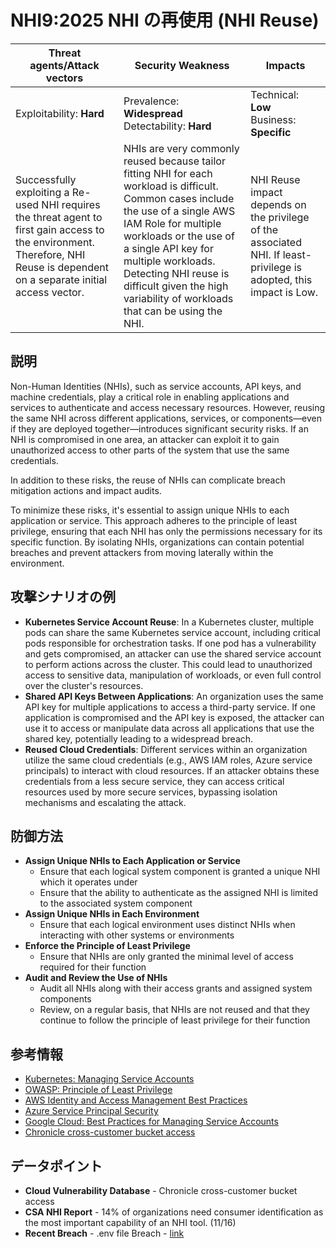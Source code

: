 # NHI9:2025 NHI の再使用 (NHI Reuse)

| Threat agents/Attack vectors | Security Weakness                                                                                                                                                                                                                                                                                                                | Impacts                                       |
|------------------------------|----------------------------------------------------------------------------------------------------------------------------------------------------------------------------------------------------------------------------------------------------------------------------------------------------------------------------------|-----------------------------------------------|
| Exploitability: **Hard**    | Prevalence: **Widespread**<br>Detectability: **Hard**                                                                                                                                                                                                                                                                           | Technical: **Low**<br>Business: **Specific** |
| Successfully exploiting a Re-used NHI requires the threat agent to first gain access to the environment. Therefore, NHI Reuse is dependent on a separate initial access vector. | NHIs are very commonly reused because tailor fitting NHI for each workload is difficult. Common cases include the use of a single AWS IAM Role for multiple workloads or the use of a single API key for multiple workloads. Detecting NHI reuse is difficult given the high variability of workloads that can be using the NHI. | NHI Reuse impact depends on the privilege of the associated NHI. If least-privilege is adopted, this impact is Low. |

## 説明

Non-Human Identities (NHIs), such as service accounts, API keys, and machine credentials, play a critical role in enabling applications and services to authenticate and access necessary resources. However, reusing the same NHI across different applications, services, or components—even if they are deployed together—introduces significant security risks. If an NHI is compromised in one area, an attacker can exploit it to gain unauthorized access to other parts of the system that use the same credentials. 

In addition to these risks, the reuse of NHIs can complicate breach mitigation actions and impact audits.   

To minimize these risks, it's essential to assign unique NHIs to each application or service. This approach adheres to the principle of least privilege, ensuring that each NHI has only the permissions necessary for its specific function. By isolating NHIs, organizations can contain potential breaches and prevent attackers from moving laterally within the environment.

## 攻撃シナリオの例

* **Kubernetes Service Account Reuse**: In a Kubernetes cluster, multiple pods can share the same Kubernetes service account, including critical pods responsible for orchestration tasks. If one pod has a vulnerability and gets compromised, an attacker can use the shared service account to perform actions across the cluster. This could lead to unauthorized access to sensitive data, manipulation of workloads, or even full control over the cluster's resources.
* **Shared API Keys Between Applications**: An organization uses the same API key for multiple applications to access a third-party service. If one application is compromised and the API key is exposed, the attacker can use it to access or manipulate data across all applications that use the shared key, potentially leading to a widespread breach.
* **Reused Cloud Credentials**: Different services within an organization utilize the same cloud credentials (e.g., AWS IAM roles, Azure service principals) to interact with cloud resources. If an attacker obtains these credentials from a less secure service, they can access critical resources used by more secure services, bypassing isolation mechanisms and escalating the attack.

## 防御方法

* **Assign Unique NHIs to Each Application or Service**
   - Ensure that each logical system component is granted a unique NHI which it operates under
   - Ensure that the ability to authenticate as the assigned NHI is limited to the associated system component
* **Assign Unique NHIs in Each Environment**
   - Ensure that each logical environment uses distinct NHIs when interacting with other systems or environments
* **Enforce the Principle of Least Privilege**
   - Ensure that NHIs are only granted the minimal level of access required for their function
* **Audit and Review the Use of NHIs**
   - Audit all NHIs along with their access grants and assigned system components
   - Review, on a regular basis, that NHIs are not reused and that they continue to follow the principle of least privilege for their function

## 参考情報

* [Kubernetes: Managing Service Accounts](https://kubernetes.io/docs/reference/access-authn-authz/service-accounts-admin/)
* [OWASP: Principle of Least Privilege](https://owasp.org/www-community/Access_Control)
* [AWS Identity and Access Management Best Practices](https://docs.aws.amazon.com/IAM/latest/UserGuide/best-practices.html)
* [Azure Service Principal Security](https://docs.microsoft.com/en-us/azure/active-directory/develop/howto-create-service-principal-portal)
* [Google Cloud: Best Practices for Managing Service Accounts](https://cloud.google.com/iam/docs/best-practices-service-accounts)
* [Chronicle cross-customer bucket access](https://cloud.google.com/support/bulletins#gcp-2023-028)

## データポイント

- **Cloud Vulnerability Database** \- Chronicle cross-customer bucket access
- **CSA NHI Report** \- 14% of organizations need consumer identification as the most important capability of an NHI tool. (11/16)
- **Recent Breach** \- .env file Breach \- [link](https://medium.com/@ronilichtman/large-scale-extortion-via-secrets-in-env-files-why-secret-vaults-just-arent-enough-9b4c568724ca)
